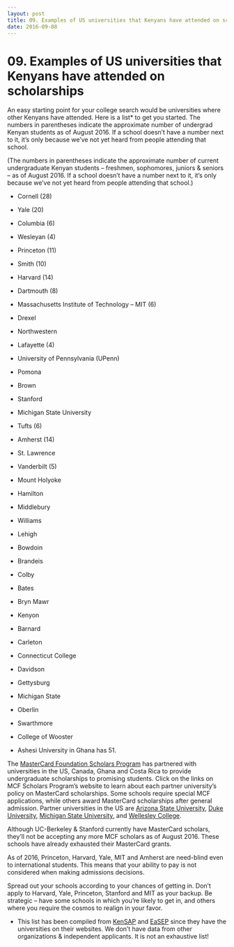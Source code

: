 ```yaml
---
layout: post 
title: 09. Examples of US universities that Kenyans have attended on scholarships
date: 2016-09-08
---
```


# 09. Examples of US universities that Kenyans have attended on scholarships

An easy starting point for your college search would be universities where other Kenyans have attended. Here is a list* to get you started. The numbers in parentheses indicate the approximate number of undergrad Kenyan students as of August 2016. If a school doesn’t have a number next to it, it’s only because we’ve not yet heard from people attending that school.

(The numbers in parentheses indicate the approximate number of current undergraduate Kenyan students – freshmen, sophomores, juniors & seniors – as of August 2016. If a school doesn’t have a number next to it, it’s only because we’ve not yet heard from people attending that school.)

* Cornell (28)
* Yale (20)
* Columbia (6)
* Wesleyan (4)
* Princeton (11)
* Smith (10)
* Harvard (14)
* Dartmouth (8)
* Massachusetts Institute of Technology – MIT (6)
* Drexel
* Northwestern
* Lafayette (4)
* University of Pennsylvania (UPenn)
* Pomona
* Brown
* Stanford
* Michigan State University
* Tufts (6)
* Amherst (14)
* St. Lawrence
* Vanderbilt (5)
* Mount Holyoke
* Hamilton
* Middlebury
* Williams
* Lehigh
* Bowdoin
* Brandeis
* Colby
* Bates
* Bryn Mawr
* Kenyon
* Barnard
* Carleton
* Connecticut College
* Davidson
* Gettysburg
* Michigan State
* Oberlin
* Swarthmore
* College of Wooster

* Ashesi University in Ghana has 51.

The [MasterCard Foundation Scholars Program](http://mcfscholarsprogram.berkeley.edu/partner-universities) has partnered with universities in the US, Canada, Ghana and Costa Rica to provide undergraduate scholarships to promising students. Click on the links on MCF Scholars Program’s website to learn about each partner university’s policy on MasterCard scholarships. Some schools require special MCF applications, while others award MasterCard scholarships after general admission. Partner universities in the US are [Arizona State University](http://global.asu.edu/MCFScholarsProgram), [Duke University](http://mcfscholars.duke.edu/), [Michigan State University](http://www.msu.edu/stories/master-card-foundation/), and [Wellesley College](http://www.wellesley.edu/).

Although UC-Berkeley & Stanford currently have MasterCard scholars, they’ll not be accepting any more MCF scholars as of August 2016. These schools have already exhausted their MasterCard grants.

As of 2016, Princeton, Harvard, Yale, MIT and Amherst are need-blind even to international students. This means that your ability to pay is not considered when making admissions decisions.

Spread out your schools according to your chances of getting in. Don’t apply to Harvard, Yale, Princeton, Stanford and MIT as your backup. Be strategic – have some schools in which you’re likely to get in, and others where you require the cosmos to realign in your favor.

* This list has been compiled from [KenSAP](http://kensap.org/) and [EaSEP](http://www.easep.org/) since they have the universities on their websites. We don’t have data from other organizations & independent applicants. It is not an exhaustive list!
